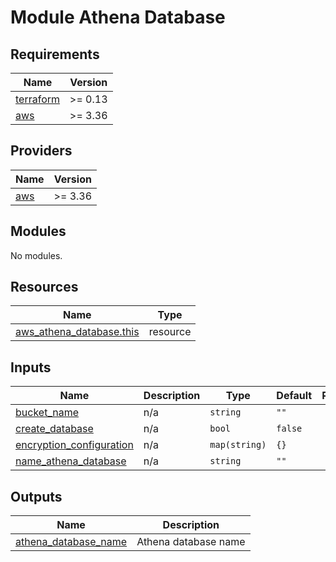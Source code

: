 # Module Athena Database

<!-- BEGINNING OF PRE-COMMIT-TERRAFORM DOCS HOOK -->
## Requirements

| Name | Version |
|------|---------|
| <a name="requirement_terraform"></a> [terraform](#requirement\_terraform) | >= 0.13 |
| <a name="requirement_aws"></a> [aws](#requirement\_aws) | >= 3.36 |

## Providers

| Name | Version |
|------|---------|
| <a name="provider_aws"></a> [aws](#provider\_aws) | >= 3.36 |

## Modules

No modules.

## Resources

| Name | Type |
|------|------|
| [aws_athena_database.this](https://registry.terraform.io/providers/hashicorp/aws/latest/docs/resources/athena_database) | resource |

## Inputs

| Name | Description | Type | Default | Required |
|------|-------------|------|---------|:--------:|
| <a name="input_bucket_name"></a> [bucket\_name](#input\_bucket\_name) | n/a | `string` | `""` | no |
| <a name="input_create_database"></a> [create\_database](#input\_create\_database) | n/a | `bool` | `false` | no |
| <a name="input_encryption_configuration"></a> [encryption\_configuration](#input\_encryption\_configuration) | n/a | `map(string)` | `{}` | no |
| <a name="input_name_athena_database"></a> [name\_athena\_database](#input\_name\_athena\_database) | n/a | `string` | `""` | no |

## Outputs

| Name | Description |
|------|-------------|
| <a name="output_athena_database_name"></a> [athena\_database\_name](#output\_athena\_database\_name) | Athena database name |
<!-- END OF PRE-COMMIT-TERRAFORM DOCS HOOK -->